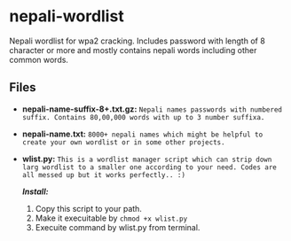 # nepali-wordlist
Nepali wordlist for wpa2 cracking. Includes password with length of 8 character or more and mostly contains nepali words including other common words.

## Files 
 * __nepali-name-suffix-8+.txt.gz:__
  `Nepali names passwords with numbered suffix. Contains 80,00,000 words with up to 3 number suffixa.`
 * __nepali-name.txt:__
  `8000+ nepali names which might be helpful to create your own wordlist or in some other projects.`
 * __wlist.py:__
  `This is a wordlist manager script which can strip down larg wordlist to a smaller one according to your need. Codes are all messed up but it works perfectly.. :)`
  
     *__Install:__*
      1. Copy this script to your path.
      2. Make it execuitable by `chmod +x wlist.py`
      3. Execuite command by wlist.py from terminal.
